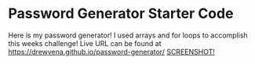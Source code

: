 # Password Generator Starter Code
Here is my password generator! I used arrays and for loops to accomplish this weeks challenge!
Live URL can be found at https://drewvena.github.io/password-generator/
[SCREENSHOT!](./images/password-screen)